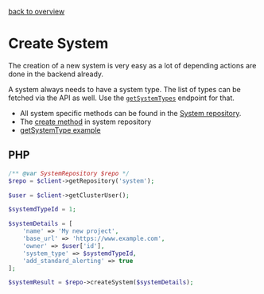 [back to overview](../../readme.md)
# Create System

The creation of a new system is very easy as a lot of depending actions are done in the backend already. 

A system always needs to have a system type. The list of types can be fetched via the API as well. Use the [`getSystemTypes`](../../Repositories/SystemRepository.md#getsystemtypes) endpoint for that. 

- All system specific methods can be found in the [System repository](../../Repositories/SystemRepository.md).
- The [create method](../../Repositories/SystemRepository.md#createsystem) in system repository
- [getSystemType example](../read/getSystemTypes.md)

## PHP

```php
/** @var SystemRepository $repo */
$repo = $client->getRepository('system');

$user = $client->getClusterUser();

$systemdTypeId = 1;

$systemDetails = [
    'name' => 'My new project',
    'base_url' => 'https://www.example.com',
    'owner' => $user['id'],
    'system_type' => $systemdTypeId,
    'add_standard_alerting' => true
];

$systemResult = $repo->createSystem($systemDetails);
```
